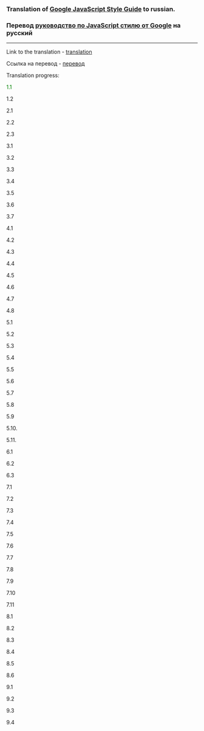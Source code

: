 ### Translation of [Google JavaScript Style Guide](https://google.github.io/styleguide/jsguide.html) to russian.

### Перевод [руководство по JavaScript стилю от Google](https://google.github.io/styleguide/jsguide.html) на русский

---

Link to the translation - [translation](https://rostislavdugin.github.io/styleguide/jsguide.html)

Ссылка на перевод - [перевод](https://rostislavdugin.github.io/styleguide/jsguide.html)

Translation progress:

<span style="color:green">1.1</span>

1.2

2.1

2.2

2.3

3.1

3.2

3.3

3.4

3.5

3.6

3.7

4.1

4.2

4.3

4.4

4.5

4.6

4.7

4.8

5.1

5.2

5.3

5.4

5.5

5.6

5.7

5.8

5.9

5.10.

5.11.

6.1

6.2

6.3

7.1

7.2

7.3

7.4

7.5

7.6

7.7

7.8

7.9

7.10

7.11

8.1

8.2

8.3

8.4

8.5

8.6

9.1

9.2

9.3

9.4
